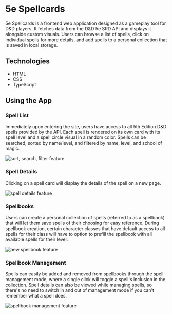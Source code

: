 # 5e Spellcards

5e Spellcards is a frontend web application designed as a gameplay tool for D&D players. It fetches data from the D&D 5e SRD API and displays it alongside custom visuals. Users can browse a list of spells, click on individual spells for more details, and add spells to a personal collection that is saved in local storage.

## Technologies

- HTML
- CSS
- TypeScript

## Using the App

### Spell List

Immediately upon entering the site, users have access to all 5th Edition D&D spells provided by the API. Each spell is rendered on its own card with its spell level and a spell circle visual in a random color. Spells can be searched, sorted by name/level, and filtered by name, level, and school of magic.

![sort, search, filter feature](https://github.com/user-attachments/assets/21a5ae9a-5aff-4732-9dac-c7e9fa7777d1)

### Spell Details

Clicking on a spell card will display the details of the spell on a new page.

![spell details feature](https://github.com/user-attachments/assets/eb6caba3-ddda-48ec-b05f-6702b8448acb)

### Spellbooks

Users can create a personal collection of spells (referred to as a spellbook) that will let them save spells of their choosing for easy reference. During spellbook creation, certain character classes that have default access to all spells for their class will have to option to prefill the spellbook with all available spells for their level.

![new spellbook feature](https://github.com/user-attachments/assets/651181b4-db93-4446-97dc-b0f2490eb552)

### Spellbook Management

Spells can easily be added and removed from spellbooks through the spell management mode, where a single click will toggle a spell's inclusion in the collection. Spell details can also be viewed while managing spells, so there's no need to switch in and out of management mode if you can't remember what a spell does.

![spellbook management feature](https://github.com/user-attachments/assets/d245cc68-0bb6-4c5f-8d7f-7f08a99289ab)
